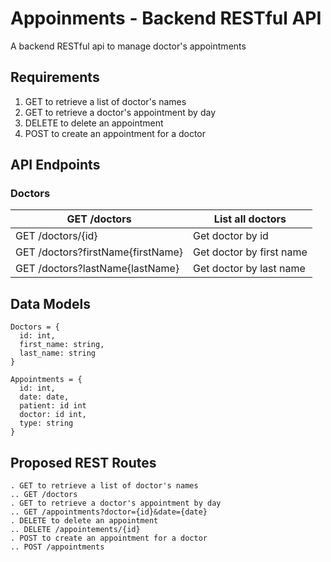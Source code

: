 # Appoinments - Backend RESTful API
A backend RESTful api to manage doctor's appointments

## Requirements
1. GET to retrieve a list of doctor's names
2. GET to retrieve a doctor's appointment by day
3. DELETE to delete an appointment
4. POST to create an appointment for a doctor

## API Endpoints
### Doctors  
GET /doctors  |List all doctors
---|---
GET /doctors/{id}|Get doctor by id
GET /doctors?firstName{firstName}|Get doctor by first name
GET /doctors?lastName{lastName}|Get doctor by last name


## Data Models
```
Doctors = {
  id: int,
  first_name: string,
  last_name: string
}
```
```
Appointments = {
  id: int,
  date: date,
  patient: id int
  doctor: id int,
  type: string
}
```
## Proposed REST Routes
```
. GET to retrieve a list of doctor's names
.. GET /doctors 
. GET to retrieve a doctor's appointment by day
.. GET /appointments?doctor={id}&date={date}
. DELETE to delete an appointment
.. DELETE /appointements/{id}
. POST to create an appointment for a doctor
.. POST /appointments
```
